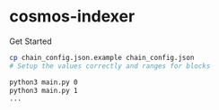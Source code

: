 # cosmos-indexer

Get Started

```bash
cp chain_config.json.example chain_config.json
# Setup the values correctly and ranges for blocks

python3 main.py 0
python3 main.py 1
...
```
